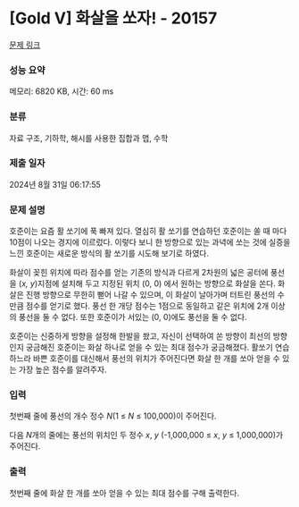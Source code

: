 # [Gold V] 화살을 쏘자! - 20157 

[문제 링크](https://www.acmicpc.net/problem/20157) 

### 성능 요약

메모리: 6820 KB, 시간: 60 ms

### 분류

자료 구조, 기하학, 해시를 사용한 집합과 맵, 수학

### 제출 일자

2024년 8월 31일 06:17:55

### 문제 설명

<p>호준이는 요즘 활 쏘기에 푹 빠져 있다. 열심히 활 쏘기를 연습하던 호준이는 쏠 때 마다 10점이 나오는 경지에 이르렀다. 이렇다 보니 한 방향으로 있는 과녁에 쏘는 것에 실증을 느낀 호준이는 새로운 방식의 활 쏘기를 시도해 보기로 하였다.</p>

<p>화살이 꽂힌 위치에 따라 점수를 얻는 기존의 방식과 다르게 2차원의 넓은 공터에 풍선을 (<em>x, y</em>)지점에 설치해 두고 지정된 위치 (0, 0) 에서 원하는 방향으로 화살을 쏜다. 화살은 진행 방향으로 무한히 뻗어 나갈 수 있으며, 이 화살이 날아가며 터트린 풍선의 수만큼 점수를 얻기로 했다. 풍선 한 개당 점수는 1점으로 동일하고 같은 위치에 2개 이상의 풍선을 둘 수 없다. 또한 호준이가 서있는 (0, 0)에도 풍선을 둘 수 없다.</p>

<p>호준이는 신중하게 방향을 설정해 한발을 쐈고, 자신이 선택하여 쏜 방향이 최선의 방향인지 궁금해진 호준이는 화살 하나로 얻을 수 있는 최대 점수가 궁금해졌다. 활쏘기 연습하느라 바쁜 호준이를 대신해서 풍선의 위치가 주어진다면 화살 한 개를 쏘아 얻을 수 있는 가장 높은 점수를 알려주자.</p>

### 입력 

 <p>첫번째 줄에 풍선의 개수 정수 <em>N</em>(1 ≤ <em>N</em>  ≤ 100,000)이 주어진다.</p>

<p>다음 <em>N</em>개의 줄에는 풍선의 위치인 두 정수 <em>x</em>,<em> y</em> (-1,000,000 ≤ <em>x</em>, <em>y</em> ≤ 1,000,000)가 주어진다.</p>

### 출력 

 <p>첫번째 줄에 화살 한 개를 쏘아 얻을 수 있는 최대 점수를 구해 출력한다.</p>

